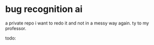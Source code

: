  # bug recognition ai
 a private repo i want to redo it and not in a messy way again. ty to my professor.
 
 todo: 
 